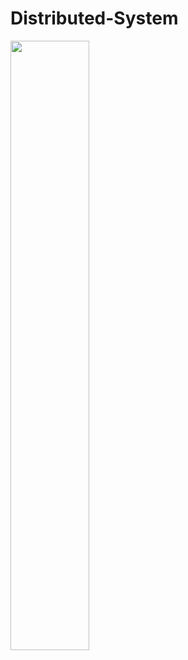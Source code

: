 # Distributed-System
<img src="![image](https://user-images.githubusercontent.com/80382150/193456206-0b57761f-d773-4eac-b4ee-023dc679cc2f.png)" width=50% height=50%>
